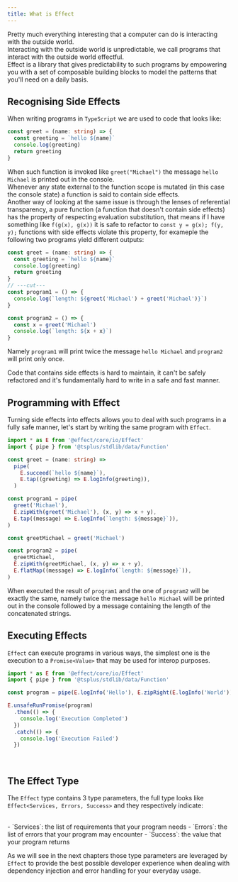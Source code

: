 ```yaml
---
title: What is Effect
---
```


Pretty much everything interesting that a computer can do is interacting with the outside world.
<br />
Interacting with the outside world is unpredictable, we call programs that interact with the outside world effectful.
<br />
Effect is a library that gives predictability to such programs by empowering you with a set of composable building blocks to model the patterns that you'll need on a daily basis.
<br />

## Recognising Side Effects

When writing programs in `TypeScript` we are used to code that looks like:

```ts twoslash
const greet = (name: string) => {
  const greeting = `hello ${name}`
  console.log(greeting)
  return greeting
}
```

When such function is invoked like `greet("Michael")` the message `hello Michael` is printed out in the console.
<br />
Whenever any state external to the function scope is mutated (in this case the console state) a function is said to contain side effects.
<br />
Another way of looking at the same issue is through the lenses of referential transparency, a pure function (a function that doesn't contain side effects) has the property of respecting evaluation substitution, that means if I have something like `f(g(x), g(x))` it is safe to refactor to `const y = g(x); f(y, y);` functions with side effects violate this property, for exameple the following two programs yield different outputs:

```ts twoslash
const greet = (name: string) => {
  const greeting = `hello ${name}`
  console.log(greeting)
  return greeting
}
// ---cut---
const program1 = () => {
  console.log(`length: ${greet('Michael') + greet('Michael')}`)
}

const program2 = () => {
  const x = greet('Michael')
  console.log(`length: ${x + x}`)
}
```

Namely `program1` will print twice the message `hello Michael` and `program2` will print only once.
<br />

Code that contains side effects is hard to maintain, it can't be safely refactored and it's fundamentally hard to write in a safe and fast manner.
<br />

## Programming with Effect

Turning side effects into effects allows you to deal with such programs in a fully safe manner, let's start by writing the same program with `Effect`.

```ts twoslash
import * as E from '@effect/core/io/Effect'
import { pipe } from '@tsplus/stdlib/data/Function'

const greet = (name: string) =>
  pipe(
    E.succeed(`hello ${name}`),
    E.tap((greeting) => E.logInfo(greeting)),
  )

const program1 = pipe(
  greet('Michael'),
  E.zipWith(greet('Michael'), (x, y) => x + y),
  E.tap((message) => E.logInfo(`length: ${message}`)),
)

const greetMichael = greet('Michael')

const program2 = pipe(
  greetMichael,
  E.zipWith(greetMichael, (x, y) => x + y),
  E.flatMap((message) => E.logInfo(`length: ${message}`)),
)
```

When executed the result of `program1` and the one of `program2` will be exactly the same, namely twice the message `hello Michael` will be printed out in the console followed by a message containing the length of the concatenated strings.
<br />

## Executing Effects

`Effect` can execute programs in various ways, the simplest one is the execution to a `Promise<Value>` that may be used for interop purposes.

```ts twoslash
import * as E from '@effect/core/io/Effect'
import { pipe } from '@tsplus/stdlib/data/Function'

const program = pipe(E.logInfo('Hello'), E.zipRight(E.logInfo('World')))

E.unsafeRunPromise(program)
  .then(() => {
    console.log('Execution Completed')
  })
  .catch(() => {
    console.log('Execution Failed')
  })
```

<br />

## The Effect Type

The `Effect` type contains 3 type parameters, the full type looks like `Effect<Services, Errors, Success>` and they respectively indicate:

<br />
- `Services`: the list of requirements that your program needs
- `Errors`: the list of errors that your program may encounter
- `Success`: the value that your program returns

<br />

As we will see in the next chapters those type parameters are leveraged by `Effect` to provide the best possible developer experience when dealing with dependency injection and error handling for your everyday usage.

